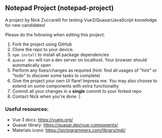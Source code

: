 ## Notepad Project (notepad-project)

A project by Nick Zuccarelli for testing Vue3/Quasar/JavaScript knowledge for new candidates!


Please do the following when editing this project:

1. Fork the project using GitHub
2. Clone the repo to your device.
3. `npm install` to install all package dependencies
4. `quasar dev` will run a dev server on localhost. Your browser should automatically open
5. Perform any fixes/changes as required (hint: find all usages of "hint" or "todo" to discover some tasks to complete)
6. Give the project your own UI flare! Impress me. You may also choose to extend on some components with extra functionality
7. Commit all your changes in a **single** commit to your forked repo
8. Contact Nick when you're done :)


### Useful resources:

- Vue 3 docs: https://vuejs.org/
- Quasar library: https://quasar.dev/vue-components/
- Materials icons: https://pictogrammers.com/library/mdi/
